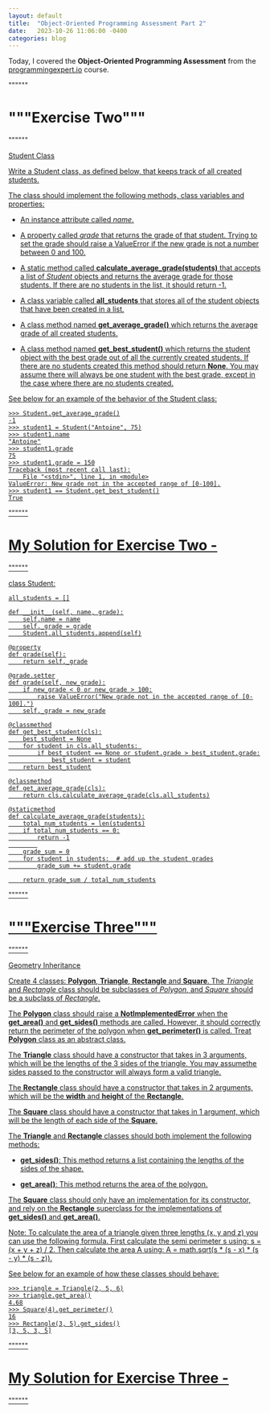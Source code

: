 ```yaml
---
layout: default
title:  "Object-Oriented Programming Assessment Part 2"
date:   2023-10-26 11:06:00 -0400
categories: blog
---
```

Today, I covered the __Object-Oriented Programming Assessment__ from the [programmingexpert.io][course-site] course.

""""""

# """Exercise Two"""

""""""

<u>Student Class<u>

Write a Student class, as defined below, that keeps track of all created students.

The class should implement the following methods, class variables and properties:

- An instance attribute called _name_.

- A property called _grade_ that returns the grade of that student. Trying to set the grade should raise a ValueError if the new grade is not a number between 0 and 100.

- A static method called __calculate_average_grade(students)__ that accepts a list of _Student_ objects and returns the average grade for those students. If there are no students in the list, it should return -1.

- A class variable called __all_students__ that stores all of the student objects that have been created in a list.

- A class method named __get_average_grade()__ which returns the average grade of all created students.

- A class method named __get_best_student()__ which returns the student object with the best grade out of all the currently created students. If there are no students created this method should return __None__. You may assume there will always be one student with the best grade, except in the case where there are no students created.

See below for an example of the behavior of the Student class:

    >>> Student.get_average_grade()
    -1
    >>> student1 = Student("Antoine", 75)
    >>> student1.name
    "Antoine"
    >>> student1.grade
    75
    >>> student1.grade = 150
    Traceback (most recent call last):
        File "<stdin>", line 1, in <module>
    ValueError: New grade not in the accepted range of [0-100].
    >>> student1 == Student.get_best_student()
    True

""""""

# My Solution for Exercise Two -

""""""

class Student:

    all_students = []

    def __init__(self, name, grade):
        self.name = name
        self._grade = grade
        Student.all_students.append(self)

    @property
    def grade(self):
        return self._grade

    @grade.setter
    def grade(self, new_grade):
        if new_grade < 0 or new_grade > 100:
            raise ValueError("New grade not in the accepted range of [0-100].")
        self._grade = new_grade

    @classmethod
    def get_best_student(cls):
        best_student = None
        for student in cls.all_students: 
            if best_student == None or student.grade > best_student.grade:
                best_student = student
        return best_student

    @classmethod
    def get_average_grade(cls):
        return cls.calculate_average_grade(cls.all_students)

    @staticmethod
    def calculate_average_grade(students):
        total_num_students = len(students)
        if total_num_students == 0:
            return -1
            
        grade_sum = 0
        for student in students:  # add up the student grades
            grade_sum += student.grade

        return grade_sum / total_num_students

""""""

# """Exercise Three"""

""""""

<u>Geometry Inheritance<u>

Create 4 classes: __Polygon__, __Triangle__, __Rectangle__ and __Square__. The _Triangle_ and _Rectangle_ class should be subclasses of _Polygon_, and _Square_ should be a subclass of _Rectangle_.

The __Polygon__ class should raise a __NotImplementedError__ when the __get_area()__ and __get_sides()__ methods are called. However, it should correctly return the perimeter of the polygon when __get_perimeter()__ is called. Treat __Polygon__ class as an abstract class.

The __Triangle__ class should have a constructor that takes in 3 arguments, which will be the lengths of the 3 sides of the triangle. You may assumethe sides passed to the constructor will always form a valid triangle.

The __Rectangle__ class should have a constructor that takes in 2 arguments, which will be the __width__ and __height__ of the __Rectangle__.

The __Square__ class should have a constructor that takes in 1 argument, which will be the length of each side of the __Square__.

The __Triangle__ and __Rectangle__ classes should both implement the following methods: 

- __get_sides()__: This method returns a list containing the lengths of the sides of the shape.

- __get_area()__: This method returns the area of the polygon.

The __Square__ class should only have an implementation for its constructor, and rely on the __Rectangle__ superclass for the implementations of __get_sides()__ and __get_area()__.

Note: To calculate the area of a triangle given three lengths (x, y and z) you can use the following formula. First calculate the semi perimeter s using: s = (x + y + z) / 2. Then calculate the area A using: A = math.sqrt(s * (s - x) * (s - y) * (s - z)).

See below for an example of how these classes should behave:

    >>> triangle = Triangle(2, 5, 6)
    >>> triangle.get_area()
    4.68
    >>> Square(4).get_perimeter()
    16
    >>> Rectangle(3, 5).get_sides()
    [3, 5, 3, 5]
    
""""""

# My Solution for Exercise Three -

""""""

[course-site]: https://www.programmingexpert.io/index